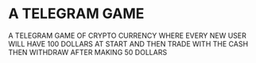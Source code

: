 <h1>A TELEGRAM GAME </h1>
A TELEGRAM GAME OF CRYPTO CURRENCY WHERE EVERY NEW USER WILL HAVE 100 DOLLARS AT START AND THEN TRADE WITH THE CASH THEN WITHDRAW AFTER MAKING 50 DOLLARS
